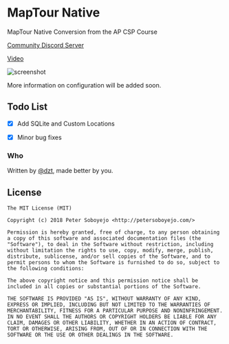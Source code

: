 # MapTour Native
MapTour Native Conversion from the AP CSP Course

[Community Discord Server](https://discord.gg/BkDxcjT)

[Video](https://youtu.be/xXZ34abjVks)

![screenshot](https://i.imgur.com/pIed0R6.png)


More information on configuration will be added soon.

## Todo List
- [x] Add SQLite and Custom Locations
- [x] Minor bug fixes


### Who
Written by <a href="http://petersoboyejo.com/">@dzt</a>, made better by you.

## License

```
The MIT License (MIT)

Copyright (c) 2018 Peter Soboyejo <http://petersoboyejo.com/>

Permission is hereby granted, free of charge, to any person obtaining a copy of this software and associated documentation files (the "Software"), to deal in the Software without restriction, including without limitation the rights to use, copy, modify, merge, publish, distribute, sublicense, and/or sell copies of the Software, and to permit persons to whom the Software is furnished to do so, subject to the following conditions:

The above copyright notice and this permission notice shall be included in all copies or substantial portions of the Software.

THE SOFTWARE IS PROVIDED "AS IS", WITHOUT WARRANTY OF ANY KIND, EXPRESS OR IMPLIED, INCLUDING BUT NOT LIMITED TO THE WARRANTIES OF MERCHANTABILITY, FITNESS FOR A PARTICULAR PURPOSE AND NONINFRINGEMENT. IN NO EVENT SHALL THE AUTHORS OR COPYRIGHT HOLDERS BE LIABLE FOR ANY CLAIM, DAMAGES OR OTHER LIABILITY, WHETHER IN AN ACTION OF CONTRACT, TORT OR OTHERWISE, ARISING FROM, OUT OF OR IN CONNECTION WITH THE SOFTWARE OR THE USE OR OTHER DEALINGS IN THE SOFTWARE.
```
